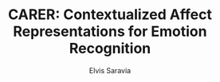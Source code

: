 ---
paperId: 12
author: Elvis Saravia
publicationauthor: Saravia, E.
title: "CARER: Contextualized Affect Representations for Emotion Recognition"
pitch: https://youtu.be/a05SNdoW8_8?list=PLldrX-tcWesPs3UXagQ38Dx7POaxGvcNV&t=6690
pdf: Oral_Elvis_Saravia.pdf
poster: --
slide: Slide_Elvis_Saravia.pdf
alt: --
type: Oral & Poster
topic: Natural Language Processing
link: https://research.latinxinai.org/papers/neurips/2018/pdf/Oral_Elvis_Saravia.pdf
conference: neurips
year: 2018
tags: neurips-2018-op
location: Montreal, Canada
---